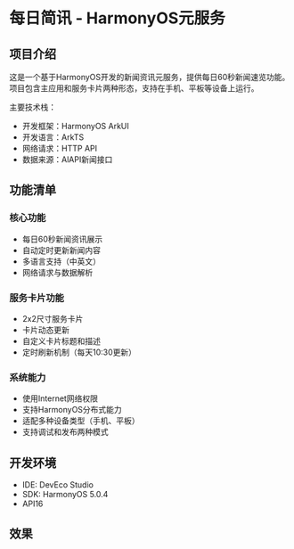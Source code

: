 # 每日简讯 - HarmonyOS元服务

## 项目介绍
这是一个基于HarmonyOS开发的新闻资讯元服务，提供每日60秒新闻速览功能。项目包含主应用和服务卡片两种形态，支持在手机、平板等设备上运行。

主要技术栈：
- 开发框架：HarmonyOS ArkUI
- 开发语言：ArkTS
- 网络请求：HTTP API
- 数据来源：AlAPI新闻接口

## 功能清单
### 核心功能
- 每日60秒新闻资讯展示
- 自动定时更新新闻内容
- 多语言支持（中英文）
- 网络请求与数据解析

### 服务卡片功能
- 2x2尺寸服务卡片
- 卡片动态更新
- 自定义卡片标题和描述
- 定时刷新机制（每天10:30更新）

### 系统能力
- 使用Internet网络权限
- 支持HarmonyOS分布式能力
- 适配多种设备类型（手机、平板）
- 支持调试和发布两种模式

## 开发环境
- IDE: DevEco Studio
- SDK: HarmonyOS 5.0.4
- API16

## 效果

